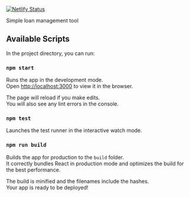 [![Netlify Status](https://api.netlify.com/api/v1/badges/6773e4e7-0b9f-49ac-af03-845331e89cce/deploy-status)](https://app.netlify.com/sites/loanbook/deploys)

Simple loan management tool

## Available Scripts

In the project directory, you can run:

### `npm start`

Runs the app in the development mode.<br />
Open [http://localhost:3000](http://localhost:3000) to view it in the browser.

The page will reload if you make edits.<br />
You will also see any lint errors in the console.

### `npm test`

Launches the test runner in the interactive watch mode.<br />

### `npm run build`

Builds the app for production to the `build` folder.<br />
It correctly bundles React in production mode and optimizes the build for the best performance.

The build is minified and the filenames include the hashes.<br />
Your app is ready to be deployed!